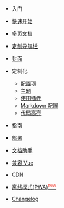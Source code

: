- 入门
 - [快速开始](zh-cn/quickstart)
 - [多页文档](zh-cn/more-pages)
 - [定制导航栏](zh-cn/custom-navbar)
 - [封面](zh-cn/cover)

- 定制化
  - [配置项](zh-cn/configuration)
  - [主题](zh-cn/themes)
  - [使用插件](zh-cn/plugins)
  - [Markdown 配置](zh-cn/markdown)
  - [代码高亮](zh-cn/language-highlight)

- 指南
 - [部署](zh-cn/deploy)
 - [文档助手](zh-cn/helpers)
 - [兼容 Vue](zh-cn/vue)
 - [CDN](zh-cn/cdn)
 - [离线模式(PWA)<sup style="color: #F44336;">new</sup>](zh-cn/pwa)

- [Changelog](zh-cn/changelog)